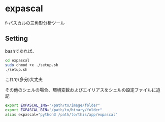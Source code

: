 # expascal
f-パスカルの三角形分析ツール

## Setting
bashであれば、
```bash
cd expascal
sudo chmod +x ./setup.sh
./setup.sh
```
これで(多分)大丈夫

その他のシェルの場合、環境変数およびエイリアスをシェルの設定ファイルに追記
```bash
export EXPASCAL_IMG="/path/to/image/folder"
export EXPASCAL_BIN="/path/to/binary/folder"
alias expascal="python3 /path/to/this/app/expascal"
```

